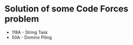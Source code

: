 <h1>Solution of some Code Forces problem</h1>
<ul>
	<li>118A - String Task</li>
	<li>50A - Domino Piling</li>
</ul>